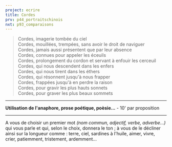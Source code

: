 ```yaml
---
project: ecrire
title: Cordes
prv: p44_portraitschinois
nxt: p93_comparaisons
---
```


>Cordes, imagerie tombée du ciel  
>Cordes, mouillées, trempées, sans avoir le droit de naviguer  
>Cordes, jamais aussi présentent que par leur absence  
>Cordes, connues pour appeler les éceuils  
>Cordes, prolongement du cordon et servant à enfouir les cerceuil  
>Cordes, qui nous descendent dans les enfers  
>Cordes, qui nous tirent dans les éthers  
>Cordes, qui résonnent jusqu'à nous frapper  
>Cordes, frappées jusqu'à en perdre la raison  
>Cordes, pour gravir les plus hauts sonnets  
>Cordes, pour graver les plus beaux sommets  

---
**Utilisation de l'anaphore, prose poétique, poèsie...** - 10' par proposition

---
A vous de choisir un premier mot _(nom commun, adjectif, verbe, adverbe...)_ qui vous parle et qui, selon le choix, donnera le ton ; à vous de le décliner ainsi sur la longueur comme : terre, ciel, sardines à l'huile, aimer, vivre, crier, patiemment, tristement, ardemment...
